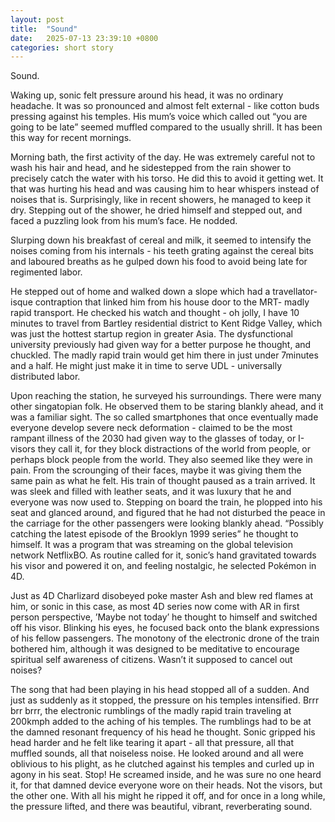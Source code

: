```yaml
---
layout: post
title:  "Sound"
date:   2025-07-13 23:39:10 +0800
categories: short story
---
```


Sound.

Waking up, sonic felt pressure around his head, it was no ordinary headache. It was so pronounced and almost felt external - like cotton buds pressing against his temples. His mum’s voice which called out “you are going to be late” seemed muffled compared to the usually shrill. It has been this way for recent mornings.

Morning bath, the first activity of the day. He was extremely careful not to wash his hair and head, and he sidestepped from the rain shower to precisely catch the water with his torso. He did this to avoid it getting wet. It that was hurting his head and was causing him to hear whispers instead of noises that is.  Surprisingly, like in recent showers, he managed to keep it dry. Stepping out of the shower, he dried himself and stepped out, and faced a puzzling look from his mum’s face. He nodded. 

Slurping down his breakfast of cereal and milk, it seemed to intensify the noises coming from his internals - his teeth grating against the cereal bits and laboured breaths as he gulped down his food to avoid being late for regimented labor.

He stepped out of home and walked down a slope which had a travellator-isque contraption that linked him from his house door to the MRT- madly rapid transport. He checked his watch and thought - oh jolly, I have 10 minutes to travel from Bartley residential district to Kent Ridge Valley, which was just the hottest startup region in greater Asia. The dysfunctional university previously had given way for a better purpose he thought, and chuckled. The madly rapid train would get him there in just under 7minutes and a half. He might just make it in time to serve UDL - universally distributed labor.

Upon reaching the station, he surveyed his surroundings. There were many other singatopian folk. He observed them to be staring blankly ahead, and it was a familiar sight. The so called smartphones that once eventually made everyone develop severe neck deformation - claimed to be the most rampant illness of the 2030 had given way to the glasses of today, or I-visors they call it, for they block distractions of the world from people, or perhaps block people from the world. They also seemed like they were in pain. From the scrounging of their faces, maybe it was giving them the same pain as what he felt. His train of thought paused as a train arrived. It was sleek and filled with leather seats, and it was luxury that he and everyone was now used to. Stepping on board the train, he plopped into his seat and glanced around, and figured that he had not disturbed the peace in the carriage for the other passengers were looking blankly ahead. “Possibly catching the latest episode of the Brooklyn 1999 series” he thought to himself. It was a program that was streaming on the global television network NetflixBO. As routine called for it, sonic’s hand gravitated towards his visor and powered it on, and feeling nostalgic, he selected Pokémon in 4D. 

Just as 4D Charlizard disobeyed poke master Ash and blew red flames at him, or sonic in this case, as most 4D series now come with AR in first person perspective, ’Maybe not today’ he thought to himself and switched off his visor. Blinking his eyes, he focused back onto the blank expressions of his fellow passengers. The monotony of the electronic drone of the train bothered him, although it was designed to be meditative to encourage spiritual self awareness of citizens. Wasn’t it supposed to cancel out noises? 

The song that had been playing in his head stopped all of a sudden. And just as suddenly as it stopped, the pressure on his temples intensified. Brrr brr brrr, the electronic rumblings of the madly rapid train traveling at 200kmph added to the aching of his temples. The rumblings had to be at the  damned resonant frequency of his head he thought. Sonic gripped his head harder and he felt like tearing it apart - all that pressure, all that muffled sounds, all that noiseless noise. He looked around and all were oblivious to his plight, as he clutched against his temples and curled up in agony in his seat. Stop! He screamed inside, and he was sure no one heard it, for that damned device everyone wore on their heads. Not the visors, but the other one. With all his might he ripped it off, and for once in a long while, the pressure lifted, and there was beautiful, vibrant, reverberating sound. 
